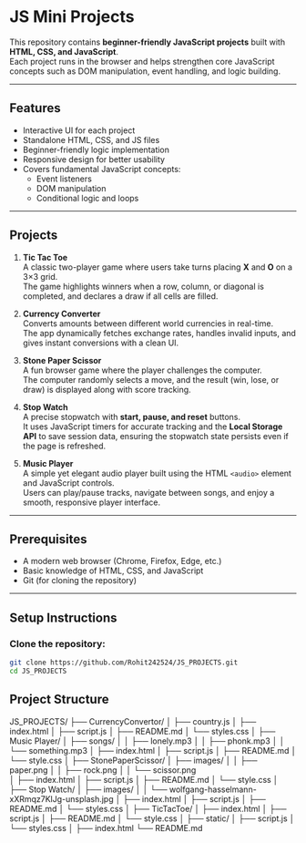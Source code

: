 # JS Mini Projects

This repository contains **beginner-friendly JavaScript projects** built with **HTML, CSS, and JavaScript**.  
Each project runs in the browser and helps strengthen core JavaScript concepts such as DOM manipulation, event handling, and logic building.

---

## Features

- Interactive UI for each project  
- Standalone HTML, CSS, and JS files  
- Beginner-friendly logic implementation  
- Responsive design for better usability  
- Covers fundamental JavaScript concepts:
  - Event listeners  
  - DOM manipulation  
  - Conditional logic and loops  

---

## Projects

1. **Tic Tac Toe**  
   A classic two-player game where users take turns placing **X** and **O** on a 3×3 grid.  
   The game highlights winners when a row, column, or diagonal is completed, and declares a draw if all cells are filled.  

2. **Currency Converter**  
   Converts amounts between different world currencies in real-time.  
   The app dynamically fetches exchange rates, handles invalid inputs, and gives instant conversions with a clean UI.  

3. **Stone Paper Scissor**  
   A fun browser game where the player challenges the computer.  
   The computer randomly selects a move, and the result (win, lose, or draw) is displayed along with score tracking.  

4. **Stop Watch**  
   A precise stopwatch with **start, pause, and reset** buttons.  
   It uses JavaScript timers for accurate tracking and the **Local Storage API** to save session data, ensuring the stopwatch state persists even if the page is refreshed.  

5. **Music Player**  
   A simple yet elegant audio player built using the HTML `<audio>` element and JavaScript controls.  
   Users can play/pause tracks, navigate between songs, and enjoy a smooth, responsive player interface.  

---

## Prerequisites

- A modern web browser (Chrome, Firefox, Edge, etc.)  
- Basic knowledge of HTML, CSS, and JavaScript  
- Git (for cloning the repository)  

---

## Setup Instructions

### Clone the repository:
```bash
git clone https://github.com/Rohit242524/JS_PROJECTS.git
cd JS_PROJECTS

```

## Project Structure

JS_PROJECTS/
├── CurrencyConvertor/
│   ├── country.js
│   ├── index.html
│   ├── script.js
│   ├── README.md
│   └── styles.css
│
├── Music Player/
│   ├── songs/
│   │   ├── lonely.mp3
│   │   ├── phonk.mp3
│   │   └── something.mp3
│   ├── index.html
│   ├── script.js
│   ├── README.md
│   └── style.css
│
├── StonePaperScissor/
│   ├── images/
│   │   ├── paper.png
│   │   ├── rock.png
│   │   └── scissor.png  
│   ├── index.html
│   ├── script.js
│   ├── README.md
│   └── style.css
│
├── Stop Watch/
│   ├── images/
│   │   └── wolfgang-hasselmann-xXRmqz7KlJg-unsplash.jpg
│   ├── index.html
│   ├── script.js
│   ├── README.md
│   └── styles.css
│
├── TicTacToe/
│   ├── index.html
│   ├── script.js
│   ├── README.md
│   └── style.css
│
├── static/
│   ├── script.js
│   └── styles.css
│
├── index.html
└── README.md


